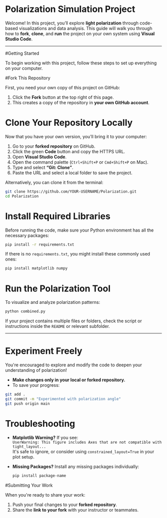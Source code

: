 # Polarization Simulation Project

Welcome! In this project, you’ll explore **light polarization** through code-based visualizations and data analysis. This guide will walk you through how to **fork**, **clone**, and **run** the project on your own system using **Visual Studio Code**.

---

#Getting Started

To begin working with this project, follow these steps to set up everything on your computer.



#Fork This Repository

First, you need your own copy of this project on GitHub:

1. Click the **Fork** button at the top right of this page.
2. This creates a copy of the repository in **your own GitHub account**.



# Clone Your Repository Locally

Now that you have your own version, you’ll bring it to your computer:

1. Go to your **forked repository** on GitHub.
2. Click the green **Code** button and copy the HTTPS URL.
3. Open **Visual Studio Code**.
4. Open the command palette (`Ctrl+Shift+P` or `Cmd+Shift+P` on Mac).
5. Type and select **“Git: Clone”**.
6. Paste the URL and select a local folder to save the project.

Alternatively, you can clone it from the terminal:

```sh
git clone https://github.com/YOUR-USERNAME/Polarization.git
cd Polarization
```



# Install Required Libraries

Before running the code, make sure your Python environment has all the necessary packages:

```sh
pip install -r requirements.txt
```

If there is no `requirements.txt`, you might install these commonly used ones:

```sh
pip install matplotlib numpy
```


# Run the Polarization Tool

To visualize and analyze polarization patterns:

```sh
python combined.py
```

If your project contains multiple files or folders, check the script or instructions inside the `README` or relevant subfolder.

---

# Experiment Freely

You're encouraged to explore and modify the code to deepen your understanding of polarization!

- **Make changes only in your local or forked repository.**
- To save your progress:

```sh
git add .
git commit -m "Experimented with polarization angle"
git push origin main
```

# Troubleshooting

- **Matplotlib Warning?**
  If you see:  
  `UserWarning: This figure includes Axes that are not compatible with tight_layout...`  
  It's safe to ignore, or consider using `constrained_layout=True` in your plot setup.

- **Missing Packages?**
  Install any missing packages individually:
  ```sh
  pip install package-name
  ```



#Submitting Your Work

When you're ready to share your work:

1. Push your final changes to your **forked repository**.
2. Share the **link to your fork** with your instructor or teammates.

